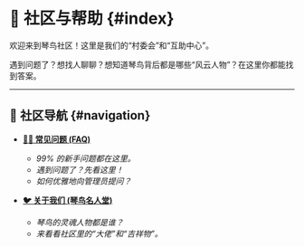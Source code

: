 # 💬 社区与帮助 {#index}

欢迎来到琴鸟社区！这里是我们的“村委会”和“互助中心”。

遇到问题了？想找人聊聊？想知道琴鸟背后都是哪些“风云人物”？在这里你都能找到答案。

---

## 🧭 社区导航 {#navigation}

* **[🙋‍♂️ 常见问题 (FAQ)](/5.community/faq)**
    * *99% 的新手问题都在这里。*
    * *遇到问题了？先看这里！*
    * *如何优雅地向管理员提问？*

* **[🐦 关于我们 (琴鸟名人堂)](/5.community/about)**
    * *琴鸟的灵魂人物都是谁？*
    * *来看看社区里的“大佬”和“吉祥物”。*